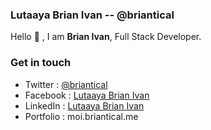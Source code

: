 ### Lutaaya Brian Ivan -- @briantical

Hello 👋 , I am **Brian Ivan**, Full Stack Developer.

<!--
![alt text](./assets/octocat.png)
-->

### Get in touch

- Twitter : [@briantical](https://twitter.com/briantical)
- Facebook : [Lutaaya Brian Ivan](https://www.facebook.com/lutaaya.brianivan)
- LinkedIn : [Lutaaya Brian Ivan](https://www.linkedin.com/in/lutaayabrianivan/)
- Portfolio : moi.briantical.me
<!--
**briantical/briantical** is a ✨ _special_ ✨ repository because its `README.md` (this file) appears on your GitHub profile.

Here are some ideas to get you started:

- 🔭 I’m currently working on ...
- 🌱 I’m currently learning ...
- 👯 I’m looking to collaborate on ...
- 🤔 I’m looking for help with ...
- 💬 Ask me about ...
- 📫 How to reach me: ...
- 😄 Pronouns: ...
- ⚡ Fun fact: ...
  -->
